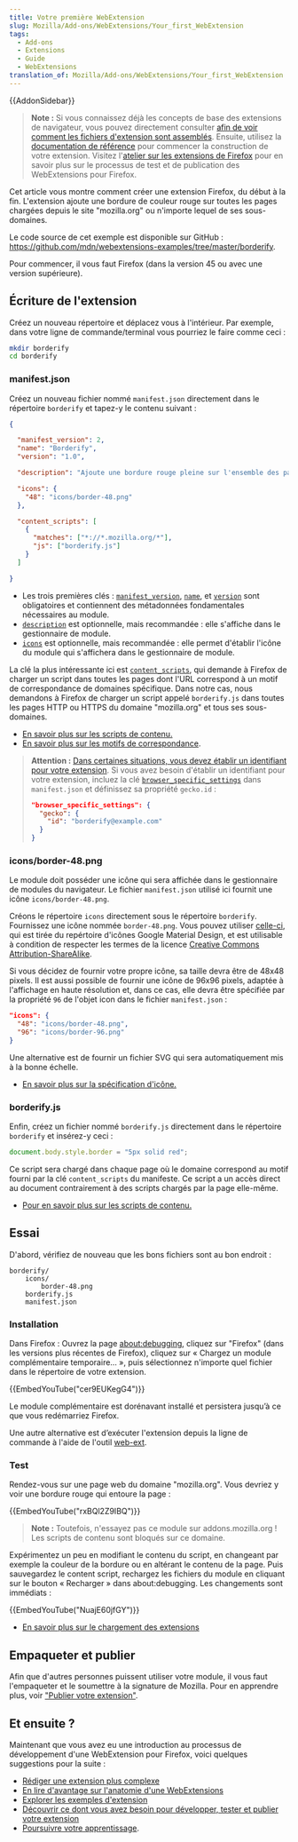 ```yaml
---
title: Votre première WebExtension
slug: Mozilla/Add-ons/WebExtensions/Your_first_WebExtension
tags:
  - Add-ons
  - Extensions
  - Guide
  - WebExtensions
translation_of: Mozilla/Add-ons/WebExtensions/Your_first_WebExtension
---
```

{{AddonSidebar}}

> **Note :** Si vous connaissez déjà les concepts de base des extensions de navigateur, vous pouvez directement consulter [afin de voir comment les fichiers d'extension sont assemblés](/fr/docs/Mozilla/Add-ons/WebExtensions/Anatomy_of_a_WebExtension). Ensuite, utilisez la [documentation de référence](/fr/docs/Mozilla/Add-ons/WebExtensions#reference) pour commencer la construction de votre extension. Visitez l'[atelier sur les extensions de Firefox](https://extensionworkshop.com/?utm_source=developer.mozilla.org&utm_medium=documentation&utm_campaign=your-first-extension) pour en savoir plus sur le processus de test et de publication des WebExtensions pour Firefox.

Cet article vous montre comment créer une extension Firefox, du début à la fin. L'extension ajoute une bordure de couleur rouge sur toutes les pages chargées depuis le site "mozilla.org" ou n'importe lequel de ses sous-domaines.

Le code source de cet exemple est disponible sur GitHub : <https://github.com/mdn/webextensions-examples/tree/master/borderify>.

Pour commencer, il vous faut Firefox (dans la version 45 ou avec une version supérieure).

## Écriture de l'extension

Créez un nouveau répertoire et déplacez vous à l'intérieur. Par exemple, dans votre ligne de commande/terminal vous pourriez le faire comme ceci :

```bash
mkdir borderify
cd borderify
```

### manifest.json

Créez un nouveau fichier nommé `manifest.json` directement dans le répertoire `borderify` et tapez-y le contenu suivant :

```json
{

  "manifest_version": 2,
  "name": "Borderify",
  "version": "1.0",

  "description": "Ajoute une bordure rouge pleine sur l'ensemble des pages web mozilla.org.",

  "icons": {
    "48": "icons/border-48.png"
  },

  "content_scripts": [
    {
      "matches": ["*://*.mozilla.org/*"],
      "js": ["borderify.js"]
    }
  ]

}
```

- Les trois premières clés : [`manifest_version`](/fr/docs/Mozilla/Add-ons/WebExtensions/manifest.json/manifest_version), [`name`](/fr/docs/Mozilla/Add-ons/WebExtensions/manifest.json/name), et [`version`](/fr/docs/Mozilla/Add-ons/WebExtensions/manifest.json/version) sont obligatoires et contiennent des métadonnées fondamentales nécessaires au module.
- [`description`](/fr/docs/Mozilla/Add-ons/WebExtensions/manifest.json/description) est optionnelle, mais recommandée : elle s'affiche dans le gestionnaire de module.
- [`icons`](/fr/docs/Mozilla/Add-ons/WebExtensions/manifest.json/icons) est optionnelle, mais recommandée : elle permet d'établir l'icône du module qui s'affichera dans le gestionnaire de module.

La clé la plus intéressante ici est [`content_scripts`](/fr/docs/Mozilla/Add-ons/WebExtensions/manifest.json/content_scripts), qui demande à Firefox de charger un script dans toutes les pages dont l'URL correspond à un motif de correspondance de domaines spécifique. Dans notre cas, nous demandons à Firefox de charger un script appelé `borderify.js` dans toutes les pages HTTP ou HTTPS du domaine "mozilla.org" et tous ses sous-domaines.

- [En savoir plus sur les scripts de contenu.](/fr/docs/Mozilla/Add-ons/WebExtensions/Content_scripts)
- [En savoir plus sur les motifs de correspondance](/fr/docs/Mozilla/Add-ons/WebExtensions/Match_patterns).

> **Attention :** [Dans certaines situations, vous devez établir un identifiant pour votre extension](https://extensionworkshop.com/documentation/develop/extensions-and-the-add-on-id/#when_do_you_need_an_add-on_id). Si vous avez besoin d'établir un identifiant pour votre extension, incluez la clé [`browser_specific_settings`](/fr/docs/Mozilla/Add-ons/WebExtensions/manifest.json/browser_specific_settings) dans `manifest.json` et définissez sa propriété `gecko.id` :
>
> ```json
> "browser_specific_settings": {
>   "gecko": {
>     "id": "borderify@example.com"
>   }
> }
> ```

### icons/border-48.png

Le module doit posséder une icône qui sera affichée dans le gestionnaire de modules du navigateur. Le fichier `manifest.json` utilisé ici fournit une icône `icons/border-48.png`.

Créons le répertoire `icons` directement sous le répertoire `borderify`. Fournissez une icône nommée `border-48.png`. Vous pouvez utiliser [celle-ci](https://raw.githubusercontent.com/mdn/webextensions-examples/master/borderify/icons/border-48.png), qui est tirée du repértoire d'icônes Google Material Design, et est utilisable à condition de respecter les termes de la licence [Creative Commons Attribution-ShareAlike](http://creativecommons.org/licenses/by-sa/3.0/).

Si vous décidez de fournir votre propre icône, sa taille devra être de 48x48 pixels. Il est aussi possible de fournir une icône de 96x96 pixels, adaptée à l'affichage en haute résolution et, dans ce cas, elle devra être spécifiée par la propriété `96` de l'objet icon dans le fichier `manifest.json` :

```json
"icons": {
  "48": "icons/border-48.png",
  "96": "icons/border-96.png"
}
```

Une alternative est de fournir un fichier SVG qui sera automatiquement mis à la bonne échelle.

- [En savoir plus sur la spécification d'icône.](/fr/docs/Mozilla/Add-ons/WebExtensions/manifest.json/icons)

### borderify.js

Enfin, créez un fichier nommé `borderify.js` directement dans le répertoire `borderify` et insérez-y ceci :

```js
document.body.style.border = "5px solid red";
```

Ce script sera chargé dans chaque page où le domaine correspond au motif fourni par la clé `content_scripts` du manifeste. Ce script a un accès direct au document contrairement à des scripts chargés par la page elle-même.

- [Pour en savoir plus sur les scripts de contenu.](/fr/docs/Mozilla/Add-ons/WebExtensions/Content_scripts)

## Essai

D'abord, vérifiez de nouveau que les bons fichiers sont au bon endroit :

    borderify/
        icons/
            border-48.png
        borderify.js
        manifest.json

### Installation

Dans Firefox : Ouvrez la page [about:debugging](/fr/docs/Tools/about:debugging), cliquez sur "Firefox" (dans les versions plus récentes de Firefox), cliquez sur « Chargez un module complémentaire temporaire… », puis sélectionnez n'importe quel fichier dans le répertoire de votre extension.

{{EmbedYouTube("cer9EUKegG4")}}

Le module complémentaire est dorénavant installé et persistera jusqu’à ce que vous redémarriez Firefox.

Une autre alternative est d’exécuter l'extension depuis la ligne de commande à l'aide de l'outil [web-ext](https://extensionworkshop.com/documentation/develop/getting-started-with-web-ext/).

### Test

Rendez-vous sur une page web du domaine "mozilla.org". Vous devriez y voir une bordure rouge qui entoure la page :

{{EmbedYouTube("rxBQl2Z9IBQ")}}

> **Note :** Toutefois, n'essayez pas ce module sur addons.mozilla.org ! Les scripts de contenu sont bloqués sur ce domaine.

Expérimentez un peu en modifiant le contenu du script, en changeant par exemple la couleur de la bordure ou en altérant le contenu de la page. Puis sauvegardez le content script, rechargez les fichiers du module en cliquant sur le bouton « Recharger » dans about:debugging. Les changements sont immédiats :

{{EmbedYouTube("NuajE60jfGY")}}

- [En savoir plus sur le chargement des extensions](https://extensionworkshop.com/documentation/develop/temporary-installation-in-firefox/)

## Empaqueter et publier

Afin que d'autres personnes puissent utiliser votre module, il vous faut l'empaqueter et le soumettre à la signature de Mozilla. Pour en apprendre plus, voir ["Publier votre extension"](/fr/docs/orphaned/Mozilla/Add-ons/WebExtensions/Package_your_extension_).

## Et ensuite ?

Maintenant que vous avez eu une introduction au processus de développement d'une WebExtension pour Firefox, voici quelques suggestions pour la suite :

- [Rédiger une extension plus complexe](/fr/docs/Mozilla/Add-ons/WebExtensions/Your_second_WebExtension)
- [En lire d'avantage sur l'anatomie d'une WebExtensions](/fr/docs/Mozilla/Add-ons/WebExtensions/Anatomy_of_a_WebExtension)
- [Explorer les exemples d'extension](/fr/docs/Mozilla/Add-ons/WebExtensions/Examples)
- [Découvrir ce dont vous avez besoin pour développer, tester et publier votre extension](/fr/docs/Mozilla/Add-ons/WebExtensions/What_next_)
- [Poursuivre votre apprentissage](/fr/docs/Mozilla/Add-ons/WebExtensions/What_next_#continuez_votre_exp%c3%a9rience_d'apprentissage).
